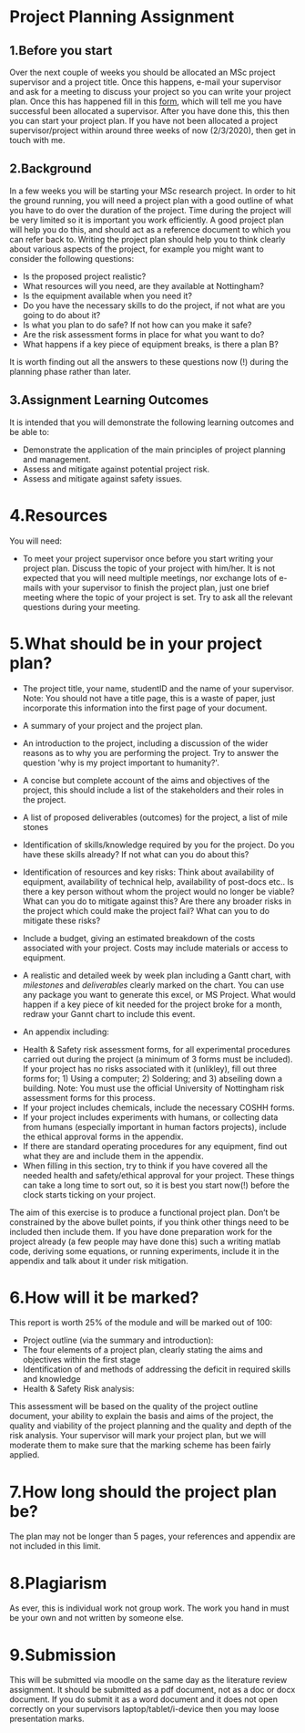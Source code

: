 Project Planning Assignment
===========================

1.Before you start
-------------------------

Over the next couple of weeks you should be allocated an MSc project supervisor and a project title.  Once this happens, e-mail your supervisor and ask for a meeting to discuss your project so you can write your project plan.  Once this has happened fill in this [form](https://forms.office.com/Pages/ResponsePage.aspx?id=7qe9Z4D970GskTWEGCkKHt7Ge-lGJgRKr2Csn30l_lxUQUFPTzBBS1MwMkZVVUc1TFJZN0FWNVYzUS4u), which will tell me you have successful been allocated a supervisor.  After you have done this, this then you can start your project plan.  If you have not been allocated a project supervisor/project within around three weeks of now (2/3/2020), then get in touch with me.


2.Background
------------

In a few weeks you will be starting your MSc research project.  In order to hit the ground running, you will need a project plan with a good outline of what you have to do over the duration of the project.  Time during the project will be very limited so it is important you work efficiently. A good project plan will help you do this, and should act as a reference document to which you can refer back to. Writing the project plan should help you to think clearly about various aspects of the project, for example you might want to consider the following questions:

 - Is the proposed project realistic?
 - What resources will you need, are they available at Nottingham?
 - Is the equipment available when you need it?
 - Do you have the necessary skills to do the project, if not what are you going to do about it?
 - Is what you plan to do safe?  If not how can you make it safe?
 - Are the risk assessment forms in place for what you want to do?
 - What happens if a key piece of equipment breaks, is there a plan B?

It is worth finding out all the answers to these questions now (!) during the planning phase rather than later.

3.Assignment Learning Outcomes
-------------------------------

It is intended that you will demonstrate the following learning outcomes and be able to:
 - Demonstrate the application of the main principles of project planning and management.
 - Assess and mitigate against potential project risk.
 - Assess and mitigate against safety issues.

4.Resources
===========

You will need:
 - To meet your project supervisor once before you start writing your project plan.  Discuss the topic of your project with him/her.  It is not expected that you will need multiple meetings, nor exchange lots of e-mails with your supervisor to finish the project plan, just one brief meeting where the topic of your project is set.  Try to ask all the relevant questions during your meeting.

5.What should be in your project plan?
======================================
 - The project title, your name, studentID and the name of your supervisor. Note: You should not have a title page, this is a waste of paper, just incorporate this information into the first page of your document.
      
 - A summary of your project and the project plan.
      
 - An introduction to the project, including a discussion of the wider reasons as to why you are performing the project.  Try to answer the question 'why is my project important to humanity?'.
      
 - A concise but complete account of the aims and objectives of the project, this should include a list of the stakeholders and their roles in the project.
      
 - A list of proposed deliverables (outcomes) for the project, a list of mile stones
      
 - Identification of skills/knowledge required by you for the project. Do you have these skills already?  If not what can you do about this?
      
 - Identification of resources and key risks: Think about availability of equipment, availability of technical help, availability of post-docs etc..  Is there a key person without whom the project would no longer be viable?  What can you do to mitigate against this?  Are there any broader risks in the project which could make the project fail?  What can you to do mitigate these risks?
 - Include a budget, giving an estimated breakdown of the costs associated with your project.  Costs may include materials or access to equipment.
                          
 - A realistic and detailed week by week plan including a Gantt chart, with *milestones* and *deliverables* clearly marked on the chart.  You can use any package you want to generate this excel, or MS Project.  What would happen if a key piece of kit needed for the project broke for a month, redraw your Gannt chart to include this event.
      
 - An appendix including:
 * Health & Safety risk assessment forms, for all experimental procedures carried out during the project (a minimum of 3 forms must be included).  If your project has no risks associated with it (unlikley), fill out three forms for; 1) Using a computer; 2) Soldering; and 3) abseiling down a building. Note: You must use the official University of Nottingham risk assessment forms for this process.
 * If your project includes chemicals, include the necessary COSHH forms.
 * If your project includes experiments with humans, or collecting data from humans (especially important in human factors projects), include the ethical approval forms in the appendix.
 * If there are standard operating procedures for any equipment, find out what they are and include them in the appendix.
 * When filling in this section, try to think if you have covered all the needed health and safety/ethical approval for your project.  These things can take a long time to sort out, so it is best you start now(!) before the clock starts ticking on your project.

The aim of this exercise is to produce a functional project plan.  Don’t be constrained by the above bullet points, if you think other things need to be included then include them.  If you have done preparation work for the project  already (a few people may have done this) such a writing matlab code, deriving some equations, or running experiments, include it in the appendix and talk about it under risk mitigation.


6.How will it be marked?
========================

This report is worth 25% of the module and will be marked out of 100:
 - Project outline (via the summary and introduction):
 - The four elements of a project plan, clearly stating the aims and objectives within the first stage
 - Identification of and methods of addressing the deficit in required skills and knowledge
 - Health & Safety Risk analysis:

This assessment will be based on the quality of the project outline document, your ability to explain the basis and aims of the project, the quality and viability of the project planning and the quality and depth of the risk analysis. Your supervisor will mark your project plan, but we will moderate them to make sure that the marking scheme has been fairly applied.

7.How long should the project plan be?
====================================
The plan may not be longer than 5 pages, your references and appendix are not included in this limit.

8.Plagiarism
==========
As ever, this is individual work not group work.  The work you hand in must be your own and not written by someone else.

9.Submission
==========
This will be submitted via moodle on the same day as the literature review assignment.  It should be submitted as a pdf document, not as a doc or docx document.  If you do submit it as a word document and it does not open correctly on your supervisors laptop/tablet/i-device then you may loose presentation marks.
